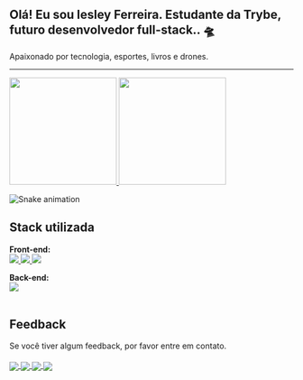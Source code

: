 ## Olá! Eu sou Iesley Ferreira. Estudante da Trybe, futuro desenvolvedor full-stack.. 🛸
Apaixonado por tecnologia, esportes, livros e drones.
<hr>
<a href="https://github.com/duribeiro">
  <img height="190em" src="https://github-readme-stats.vercel.app/api?username=iesley-ferreira&show_icons=true&count_private=true&theme=radical"/>
  <img height="190em" src="https://github-readme-stats.vercel.app/api/top-langs/?username=anuraghazra&layout=compact&theme=radical"/>
</a>

![Snake animation](https://github.com/iesley-ferreira/iesley-ferreira/blob/output/github-contribution-grid-snake.svg)

## Stack utilizada

**Front-end:**   
<a href="https://github.com/iesley-ferreira/github-readme-stats">
  <img src="https://img.shields.io/badge/HTML5-E34F26?style=for-the-badge&logo=html5&logoColor=white" />
</a>
<a href="https://github.com/iesley-ferreira/github-readme-stats">
  <img src="https://img.shields.io/badge/CSS3-1572B6?style=for-the-badge&logo=css3&logoColor=white" />
</a>
<a href="https://github.com/iesley-ferreira/github-readme-stats">
  <img src="https://img.shields.io/badge/Bootstrap-563D7C?style=for-the-badge&logo=bootstrap&logoColor=white" />
</a>

**Back-end:**  
<a href="https://github.com/iesley-ferreira/github-readme-stats">
  <img  src="https://img.shields.io/badge/JavaScript-F7DF1E?style=for-the-badge&logo=javascript&logoColor=black" />
</a>
<br>
<br>


## Feedback

Se você tiver algum feedback, por favor entre em contato.
<br>
<br>
<a href="https://www.instagram.com/iesleyferreira/">
  <img align="center" src="https://img.shields.io/badge/Instagram-E4405F?style=for-the-badge&logo=instagram&logoColor=white" />
</a>
<a href="www.linkedin.com/in/iesley-ferreira">
  <img align="center" src="https://img.shields.io/badge/LinkedIn-0077B5?style=for-the-badge&logo=linkedin&logoColor=white" />
</a>
<a href="https://whatsa.me/5553984097585">
  <img align="center" src="https://img.shields.io/badge/WhatsApp-25D366?style=for-the-badge&logo=whatsapp&logoColor=white" />
</a>
<a href="mailto:iesley_ferreira@hotmail.com?subject=Fala comigo!&body=">
  <img align="center" src="https://img.shields.io/badge/Microsoft_Outlook-0078D4?style=for-the-badge&logo=microsoft-outlook&logoColor=white" />
</a>
